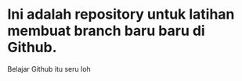 # Ini adalah repository untuk latihan membuat branch baru baru di Github.

Belajar Github itu seru loh
